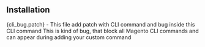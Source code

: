 ## Installation

{cli_bug.patch} - This file add patch with CLI command and bug inside this CLI command
This is kind of bug, that block all Magento CLI commands and can appear during adding your custom command
